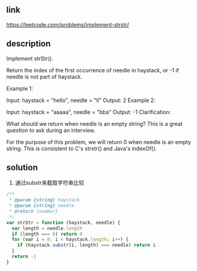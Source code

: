 ## link

https://leetcode.com/problems/implement-strstr/

## description

Implement strStr().

Return the index of the first occurrence of needle in haystack, or -1 if needle is not part of haystack.

Example 1:

Input: haystack = "hello", needle = "ll"
Output: 2
Example 2:

Input: haystack = "aaaaa", needle = "bba"
Output: -1
Clarification:

What should we return when needle is an empty string? This is a great question to ask during an interview.

For the purpose of this problem, we will return 0 when needle is an empty string. This is consistent to C's strstr() and Java's indexOf().

## solution

1. 通过substr来截取字符串比较

```javascript
/**
 * @param {string} haystack
 * @param {string} needle
 * @return {number}
 */
var strStr = function (haystack, needle) {
  var length = needle.length
  if (length === 0) return 0
  for (var i = 0; i < haystack.length; i++) {
    if (haystack.substr(i, length) === needle) return i
  }  
  return -1  
}
```